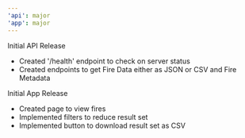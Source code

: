 ```yaml
---
'api': major
'app': major
---
```


Initial API Release

- Created '/health' endpoint to check on server status
- Created endpoints to get Fire Data either as JSON or CSV and Fire Metadata

Initial App Release

- Created page to view fires
- Implemented filters to reduce result set
- Implemented button to download result set as CSV
